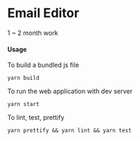 # Email Editor
1 ~ 2 month work

#### Usage
To build a bundled js file
```
yarn build
```

To run the web application with dev server
```
yarn start
```

To lint, test, prettify
```
yarn prettify && yarn lint && yarn test
```
